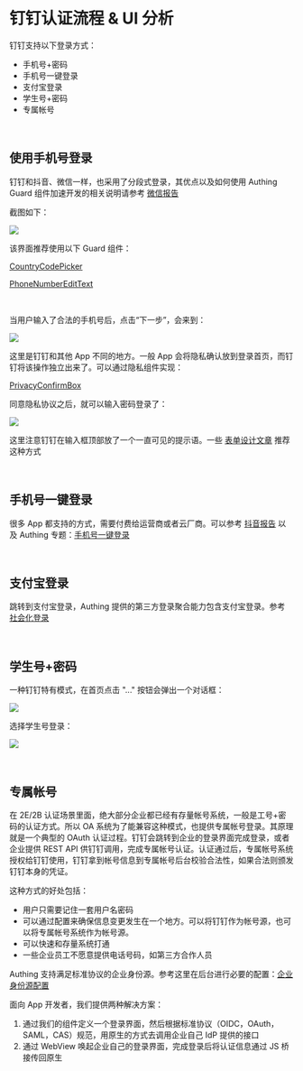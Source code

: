 # 钉钉认证流程 & UI 分析

钉钉支持以下登录方式：

* 手机号+密码
* 手机号一键登录
* 支付宝登录
* 学生号+密码
* 专属帐号

<br>

## 使用手机号登录

钉钉和抖音、微信一样，也采用了分段式登录，其优点以及如何使用 Authing Guard 组件加速开发的相关说明请参考 [微信报告](./wechat.md)

截图如下：

![](./images/dingding/1.jpeg)

该界面推荐使用以下 Guard 组件：

[CountryCodePicker](./../components/hc_country_code_picker.md)

[PhoneNumberEditText](./../components/hc_phone_number_edit_text.md)

<br>

当用户输入了合法的手机号后，点击“下一步”，会来到：

![](./images/dingding/6.jpeg)

这里是钉钉和其他 App 不同的地方。一般 App 会将隐私确认放到登录首页，而钉钉将该操作独立出来了。可以通过隐私组件实现：

[PrivacyConfirmBox](./../components/hc_privacy_confirm_box.md)

同意隐私协议之后，就可以输入密码登录了：


![](./images/dingding/7.jpeg)

这里注意钉钉在输入框顶部放了一个一直可见的提示语。一些 [表单设计文章](https://www.goavega.com/doing-form-design-heres-the-definitive-guide/) 推荐这种方式

<br>

## 手机号一键登录

很多 App 都支持的方式，需要付费给运营商或者云厂商。可以参考 [抖音报告](./douyin.md) 以及 Authing 专题：[手机号一键登录](./../topics/oneauth.md)

<br>

## 支付宝登录

跳转到支付宝登录，Authing 提供的第三方登录聚合能力包含支付宝登录。参考 [社会化登录](./../social/social.md)

<br>

## 学生号+密码

一种钉钉特有模式，在首页点击 "..." 按钮会弹出一个对话框：

![](./images/dingding/4.jpeg)

选择学生号登录：

![](./images/dingding/5.jpeg)

<br>

## 专属帐号

在 2E/2B 认证场景里面，绝大部分企业都已经有存量帐号系统，一般是工号+密码的认证方式。所以 OA 系统为了能兼容这种模式，也提供专属帐号登录。其原理就是一个典型的 OAuth 认证过程。钉钉会跳转到企业的登录界面完成登录，或者企业提供 REST API 供钉钉调用，完成专属帐号认证。认证通过后，专属帐号系统授权给钉钉使用，钉钉拿到帐号信息到专属帐号后台校验合法性，如果合法则颁发钉钉本身的凭证。

这种方式的好处包括：

* 用户只需要记住一套用户名密码
* 可以通过配置来确保信息变更发生在一个地方。可以将钉钉作为帐号源，也可以将专属帐号系统作为帐号源。
* 可以快速和存量系统打通
* 一些企业员工不愿意提供电话号码，如第三方合作人员

Authing 支持满足标准协议的企业身份源。参考这里在后台进行必要的配置：[企业身份源配置](https://docs.authing.cn/v2/connections/oidc/?step=0)

面向 App 开发者，我们提供两种解决方案：

1. 通过我们的组件定义一个登录界面，然后根据标准协议（OIDC，OAuth，SAML，CAS）规范，用原生的方式去调用企业自己 IdP 提供的接口
2. 通过 WebView 唤起企业自己的登录界面，完成登录后将认证信息通过 JS 桥接传回原生